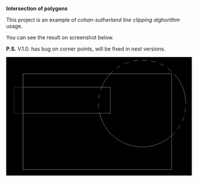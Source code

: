 <b>Intersection of polygons</b>

This project is an example of <i>cohan-sutherland line clipping alghorithm</i> usage.

You can see the result on screenshot below.


<b>P.S.</b> V.1.0. has bug on corner points, will be fixed in next versions.


![Screenshot](SCREENSHOT.png)
